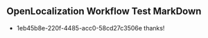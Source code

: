 ## OpenLocalization Workflow Test MarkDown
* 1eb45b8e-220f-4485-acc0-58cd27c3506e 
thanks!<!--HONumber=Mar16_HO2-->
